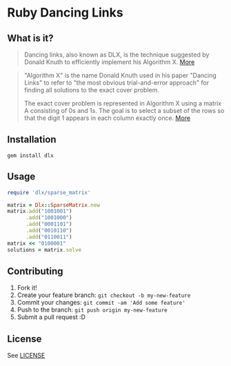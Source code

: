 # Ruby Dancing Links

## What is it?

> Dancing links, also known as DLX, is the technique suggested by Donald Knuth to
> efficiently implement his Algorithm X.
> [More](https://en.wikipedia.org/wiki/Dancing_Links)

> "Algorithm X" is the name Donald Knuth used in his paper "Dancing Links" to
> refer to "the most obvious trial-and-error approach" for finding all solutions
> to the exact cover problem.
>
> The exact cover problem is represented in Algorithm X using a matrix A
> consisting of 0s and 1s. The goal is to select a subset of the rows so that
> the digit 1 appears in each column exactly once.
> [More](https://en.wikipedia.org/wiki/Knuth%27s_Algorithm_X)


## Installation

```
gem install dlx
```

## Usage

```ruby
require 'dlx/sparse_matrix'

matrix = Dlx::SparseMatrix.new
matrix.add("1001001")
      .add("1001000")
      .add("0001101")
      .add("0010110")
      .add("0110011")
matrix << "0100001"
solutions = matrix.solve
```

## Contributing

1. Fork it!
2. Create your feature branch: `git checkout -b my-new-feature`
3. Commit your changes: `git commit -am 'Add some feature'`
4. Push to the branch: `git push origin my-new-feature`
5. Submit a pull request :D

## License

See [LICENSE](https://github.com/samgd/dlx/blob/master/LICENSE)

